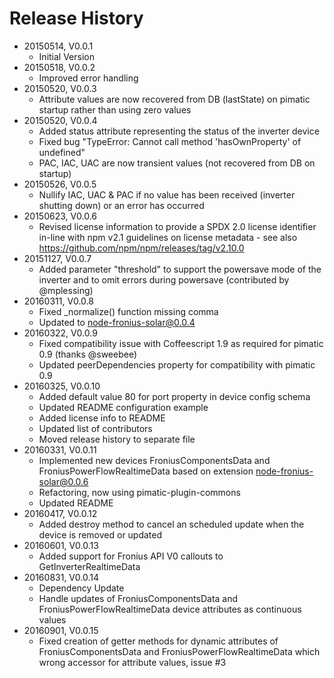 # Release History

* 20150514, V0.0.1
    * Initial Version
* 20150518, V0.0.2
    * Improved error handling
* 20150520, V0.0.3
    * Attribute values are now recovered from DB (lastState) on pimatic startup rather than using zero values
* 20150520, V0.0.4
    * Added status attribute representing the status of the inverter device
    * Fixed bug "TypeError: Cannot call method 'hasOwnProperty' of undefined"
    * PAC, IAC, UAC are now transient values (not recovered from DB on startup)
* 20150526, V0.0.5
    * Nullify IAC, UAC & PAC if no value has been received (inverter shutting down) or an error has occurred
* 20150623, V0.0.6
    * Revised license information to provide a SPDX 2.0 license identifier in-line with npm v2.1 guidelines on license
      metadata - see also https://github.com/npm/npm/releases/tag/v2.10.0
* 20151127, V0.0.7
    * Added parameter "threshold" to support the powersave mode of the inverter and to omit errors during 
      powersave (contributed by @mplessing)
* 20160311, V0.0.8      
    * Fixed _normalize() function missing comma
    * Updated to node-fronius-solar@0.0.4
* 20160322, V0.0.9
    * Fixed compatibility issue with Coffeescript 1.9 as required for pimatic 0.9 (thanks @sweebee)
    * Updated peerDependencies property for compatibility with pimatic 0.9
* 20160325, V0.0.10
    * Added default value 80 for port property in device config schema
    * Updated README configuration example
    * Added license info to README
    * Updated list of contributors
    * Moved release history to separate file
* 20160331, V0.0.11
    * Implemented new devices FroniusComponentsData and FroniusPowerFlowRealtimeData 
      based on extension node-fronius-solar@0.0.6
    * Refactoring, now using pimatic-plugin-commons
    * Updated README
* 20160417, V0.0.12
    * Added destroy method to cancel an scheduled update when the device is removed or updated
* 20160601, V0.0.13
    * Added support for Fronius API V0 callouts to GetInverterRealtimeData 
* 20160831, V0.0.14 
    * Dependency Update
    * Handle updates of FroniusComponentsData and FroniusPowerFlowRealtimeData device attributes 
      as continuous values
* 20160901, V0.0.15
    * Fixed creation of getter methods for dynamic attributes of FroniusComponentsData and FroniusPowerFlowRealtimeData 
      which wrong accessor for attribute values, issue #3